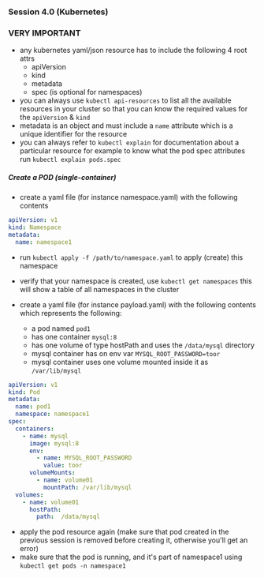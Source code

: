 ### Session 4.0 (Kubernetes)

### VERY IMPORTANT

* any kubernetes yaml/json resource has to include the following 4 root attrs
  * apiVersion
  * kind
  * metadata
  * spec (is optional for namespaces)
* you can always use ```kubectl api-resources``` to list all the available resources in your cluster so that you can
  know the required values for the `apiVersion` & `kind`
* metadata is an object and must include a `name` attribute which is a unique identifier for the resource
* you can always refer to ```kubectl explain``` for documentation about a particular resource for example to know what
  the pod spec attributes run ```kubectl explain pods.spec```

##### Create a POD (single-container)

* create a yaml file (for instance namespace.yaml) with the following contents

```yaml
apiVersion: v1
kind: Namespace
metadata:
  name: namespace1
```

* run ```kubectl apply -f /path/to/namespace.yaml``` to apply (create) this namespace
* verify that your namespace is created, use ```kubectl get namespaces``` this will show a table of all namespaces in
  the cluster

* create a yaml file (for instance payload.yaml) with the following contents which represents the following:
  * a pod named `pod1`
  * has one container `mysql:8`
  * has one volume of type hostPath and uses the `/data/mysql` directory
  * mysql container has on env var `MYSQL_ROOT_PASSWORD=toor`
  * mysql container uses one volume mounted inside it as `/var/lib/mysql`

```yaml
apiVersion: v1
kind: Pod
metadata:
  name: pod1
  namespace: namespace1
spec:
  containers:
    - name: mysql
      image: mysql:8
      env:
        - name: MYSQL_ROOT_PASSWORD
          value: toor
      volumeMounts:
        - name: volume01
          mountPath: /var/lib/mysql
  volumes:
    - name: volume01
      hostPath:
        path:  /data/mysql
```

* apply the pod resource again (make sure that pod created in the previous session is removed before creating it,
  otherwise you'll get an error)
* make sure that the pod is running, and it's part of namespace1 using ```kubectl get pods -n namespace1```
